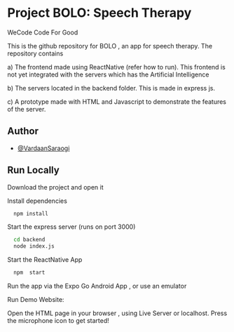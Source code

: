
# Project BOLO: Speech Therapy
  
WeCode Code For Good


This is the github repository for BOLO , an app for speech therapy. The repository contains 

a) The frontend made using ReactNative (refer how to run). This frontend is not yet integrated with the servers which has the Artificial Intelligence


b) The servers located in the backend folder. This is made in express js.

c) A prototype made with HTML and Javascript to demonstrate the features of the server.
## Author

- [@VardaanSaraogi](https://github.com/VardaanSaraogi)



## Run Locally

Download the project and open it


Install dependencies

```bash
  npm install
```

Start the express server (runs on port 3000)
```bash
  cd backend
  node index.js
```

Start the ReactNative App

```bash
  npm  start
```
Run the app via the Expo Go Android App , or use an emulator

Run Demo Website:

Open the HTML page in your browser , using Live Server or localhost. Press the microphone icon to get started!
